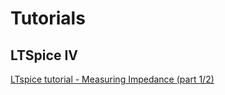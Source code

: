 # Tutorials

## LTSpice IV

[LTspice tutorial - Measuring Impedance (part 1/2)](https://www.youtube.com/watch?v=l0f6c3AkTvA&t=682s)